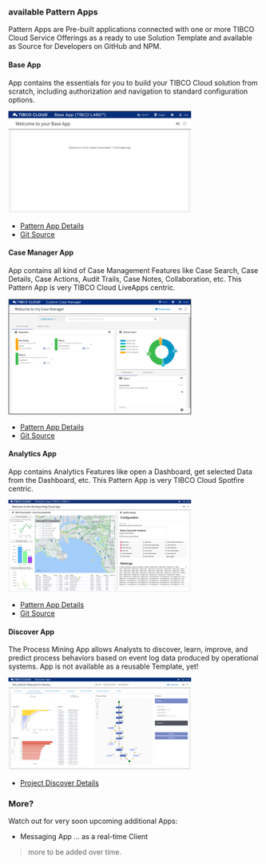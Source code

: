 ### available Pattern Apps

Pattern Apps are Pre-built applications connected with one or more TIBCO Cloud Service Offerings as a ready to use Solution Template and available as Source for Developers on GitHub and NPM.

#### Base App

App contains the essentials for you to build your TIBCO Cloud solution from scratch, including authorization and navigation to standard configuration options.

![alt-text](base-app.png "Base App Preview Image")

- [Pattern App Details](https://tibcosoftware.github.io/TCSToolkit/Angular/starters/TCSTK-base-app/readme/) 
- [Git Source](https://github.com/TIBCOSoftware/TCSTK-base-app/)

#### Case Manager App

App contains all kind of Case Management Features like Case Search, Case Details, Case Actions, Audit Trails, Case Notes, Collaboration, etc. This Pattern App is very TIBCO Cloud LiveApps centric.

![alt-text](case-manager-app.png "Case Manager Preview Image")

- [Pattern App Details](https://tibcosoftware.github.io/TCSToolkit/Angular/starters/TCSTK-case-manager-app/readme/) 
- [Git Source](https://github.com/TIBCOSoftware/TCSTK-case-manager-app/)

#### Analytics App

App contains Analytics Features like open a Dashboard, get selected Data from the Dashboard, etc. This Pattern App is very TIBCO Cloud Spotfire centric.

![alt-text](analytics-app.png "Analytics Preview Image")

- [Pattern App Details](https://tibcosoftware.github.io/TCSToolkit/Angular/starters/TCSTK-analytics-app/readme/) 
- [Git Source](https://github.com/TIBCOSoftware/TCSTK-analytics-app/)

#### Discover App

The Process Mining App allows Analysts to discover, learn, improve, and predict process behaviors based on event log data produced by operational systems.
App is not available as a reusable Template, yet!

![alt-text](discover-app.png "Discover Preview Image")

- [Project Discover Details](https://tibcosoftware.github.io/labs-discover/) 

### More?

Watch out for very soon upcoming additional Apps:

- Messaging App ... as a real-time Client 

> more to be added over time.


